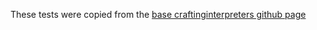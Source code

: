 These tests were copied from the [base craftinginterpreters github page](https://github.com/munificent/craftinginterpreters/tree/master/test)